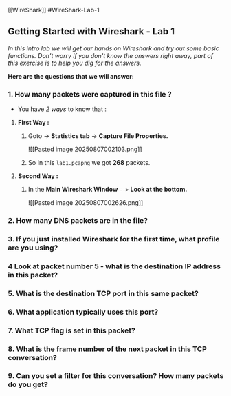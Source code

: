 [[WireShark]]
#WireShark-Lab-1
## Getting Started with Wireshark - Lab 1  
  
*In this intro lab we will get our hands on Wireshark and try out some basic functions. Don't worry if you don't know the answers right away, part of this exercise is to help you dig for the answers.*
  
**Here are the questions that we will answer:**  
  
### 1. How many packets were captured in this file ?

-  You have *2 ways* to know that : 

1. **First Way :** 

	1.  Goto -> **Statistics tab** -> **Capture File Properties.**
	
		![[Pasted image 20250807002103.png]]

	2.  So In this `lab1.pcapng` we got **268** packets.

2. **Second Way :** 

	1.  In the **Main Wireshark Window** `-->` **Look at the bottom.**

		![[Pasted image 20250807002626.png]]


### 2. How many DNS packets are in the file?  
### 3. If you just installed Wireshark for the first time, what profile are you using?  
### 4 Look at packet number 5 - what is the destination IP address in this packet?  
### 5. What is the destination TCP port in this same packet?  
### 6. What application typically uses this port?  
### 7. What TCP flag is set in this packet?  
### 8. What is the frame number of the next packet in this TCP conversation?  
### 9. Can you set a filter for this conversation? How many packets do you get?